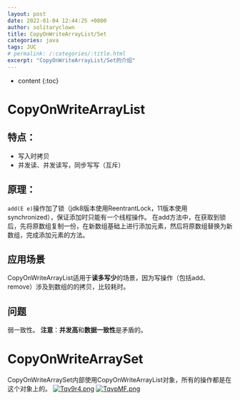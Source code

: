 ```yaml
---
layout: post
date: 2022-01-04 12:44:25 +0800
author: solitaryclown
title: CopyOnWriteArrayList/Set
categories: java
tags: JUC
# permalink: /:categories/:title.html
excerpt: "CopyOnWriteArrayList/Set的介绍"
---
```

* content
{:toc}


# CopyOnWriteArrayList
## 特点：  
+ 写入时拷贝
+ 并发读、并发读写，同步写写（互斥）

## 原理：  
`add(E e)`操作加了锁（jdk8版本使用ReentrantLock，11版本使用synchronized），保证添加时只能有一个线程操作。
在add方法中，在获取到锁后，先将原数组复制一份，在新数组基础上进行添加元素，然后将原数组替换为新数组，完成添加元素的方法。

## 应用场景
CopyOnWriteArrayList适用于**读多写少**的场景，因为写操作（包括add、remove）涉及到数组的的拷贝，比较耗时。

## 问题
弱一致性。
**注意**：**并发高**和**数据一致性**是矛盾的。

# CopyOnWriteArraySet
CopyOnWriteArraySet内部使用CopyOnWriteArrayList对象，所有的操作都是在这个对象上的。
[![Tqv9r4.png](https://s4.ax1x.com/2022/01/04/Tqv9r4.png)](https://imgtu.com/i/Tqv9r4)
[![TqvpMF.png](https://s4.ax1x.com/2022/01/04/TqvpMF.png)](https://imgtu.com/i/TqvpMF)